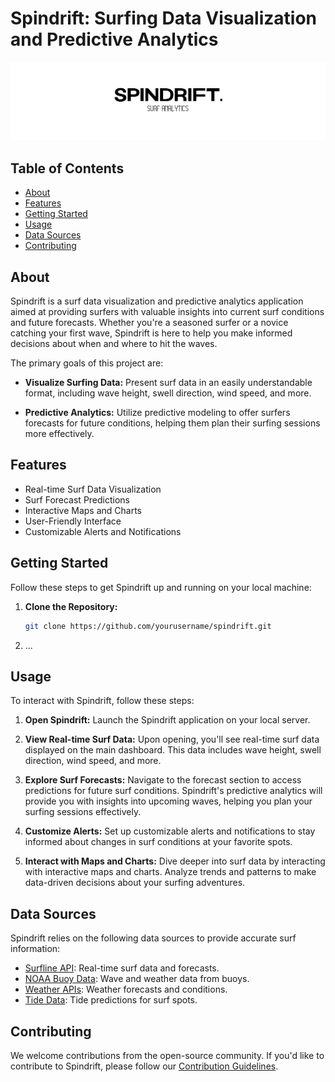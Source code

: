 # Spindrift: Surfing Data Visualization and Predictive Analytics

![Banner.png](https://github.com/kanedeiley/Spindrift/blob/main/Banner.png)

## Table of Contents

- [About](#about)
- [Features](#features)
- [Getting Started](#getting-started)
- [Usage](#usage)
- [Data Sources](#data-sources)
- [Contributing](#contributing)

## About

Spindrift is a surf data visualization and predictive analytics application aimed at providing surfers with valuable insights into current surf conditions and future forecasts. Whether you're a seasoned surfer or a novice catching your first wave, Spindrift is here to help you make informed decisions about when and where to hit the waves.

The primary goals of this project are:

- **Visualize Surfing Data:** Present surf data in an easily understandable format, including wave height, swell direction, wind speed, and more.

- **Predictive Analytics:** Utilize predictive modeling to offer surfers forecasts for future conditions, helping them plan their surfing sessions more effectively.

## Features

- Real-time Surf Data Visualization
- Surf Forecast Predictions
- Interactive Maps and Charts
- User-Friendly Interface
- Customizable Alerts and Notifications

## Getting Started

Follow these steps to get Spindrift up and running on your local machine:

1. **Clone the Repository:**

   ```bash
   git clone https://github.com/yourusername/spindrift.git

2. ...

## Usage

To interact with Spindrift, follow these steps:

1. **Open Spindrift:** Launch the Spindrift application on your local server.

2. **View Real-time Surf Data:** Upon opening, you'll see real-time surf data displayed on the main dashboard. This data includes wave height, swell direction, wind speed, and more.

3. **Explore Surf Forecasts:** Navigate to the forecast section to access predictions for future surf conditions. Spindrift's predictive analytics will provide you with insights into upcoming waves, helping you plan your surfing sessions effectively.

4. **Customize Alerts:** Set up customizable alerts and notifications to stay informed about changes in surf conditions at your favorite spots.

5. **Interact with Maps and Charts:** Dive deeper into surf data by interacting with interactive maps and charts. Analyze trends and patterns to make data-driven decisions about your surfing adventures.

## Data Sources

Spindrift relies on the following data sources to provide accurate surf information:

- [Surfline API](https://developer.surfline.com/docs/overview): Real-time surf data and forecasts.
- [NOAA Buoy Data](https://www.ndbc.noaa.gov/): Wave and weather data from buoys.
- [Weather APIs](https://open-meteo.com/): Weather forecasts and conditions.
- [Tide Data](https://tidesandcurrents.noaa.gov/): Tide predictions for surf spots.

## Contributing

We welcome contributions from the open-source community. If you'd like to contribute to Spindrift, please follow our [Contribution Guidelines](CONTRIBUTING.md).



